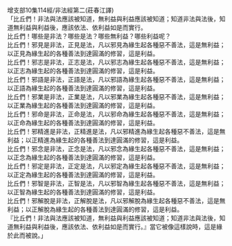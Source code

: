 增支部10集114經/非法經第二(莊春江譯)  
「比丘們！非法與法應該被知道，無利益與利益應該被知道；知道非法與法後，知道無利益與利益後，應該依法、依利益如是而實行。  
比丘們！哪些是非法？哪些是法？哪些無利益？哪些利益呢？  
比丘們！邪見是非法，正見是法，凡以邪見為緣生起各種惡不善法，這是無利益；以正見為緣生起的各種善法到達圓滿的修習，這是利益。  
比丘們！邪志是非法，正志是法，凡以邪志為緣生起各種惡不善法，這是無利益；以正志為緣生起的各種善法到達圓滿的修習，這是利益。  
比丘們！邪語是非法，正語是法，凡以邪語為緣生起各種惡不善法，這是無利益；以正語為緣生起的各種善法到達圓滿的修習，這是利益。  
比丘們！邪業是非法，正業是法，凡以邪業為緣生起各種惡不善法，這是無利益；以正業為緣生起的各種善法到達圓滿的修習，這是利益。  
比丘們！邪命是非法，正命是法，凡以邪命為緣生起各種惡不善法，這是無利益；以正命為緣生起的各種善法到達圓滿的修習，這是利益。  
比丘們！邪精進是非法，正精進是法，凡以邪精進為緣生起各種惡不善法，這是無利益；以正精進為緣生起的各種善法到達圓滿的修習，這是利益。  
比丘們！邪念是非法，正念是法，凡以邪念為緣生起各種惡不善法，這是無利益；以正念為緣生起的各種善法到達圓滿的修習，這是利益。  
比丘們！邪定是非法，正定是法，凡以邪定為緣生起各種惡不善法，這是無利益；以正定為緣生起的各種善法到達圓滿的修習，這是利益。  
比丘們！邪智是非法，正智是法，凡以邪智為緣生起各種惡不善法，這是無利益；以正智為緣生起的各種善法到達圓滿的修習，這是利益。  
比丘們！邪解脫是非法，正解脫是法，凡以邪解脫為緣生起各種惡不善法，這是無利益；以正解脫為緣生起的各種善法到達圓滿的修習，這是利益。  
『比丘們！非法與法應該被知道，無利益與利益應該被知道；知道非法與法後，知道無利益與利益後，應該依法、依利益如是而實行。』當它被像這樣說時，這是緣於此而被說。」  
  
  
